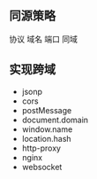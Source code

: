 ## 同源策略
协议 域名 端口 同域

## 实现跨域
- jsonp
- cors
- postMessage
- document.domain
- window.name
- location.hash
- http-proxy
- nginx
- websocket